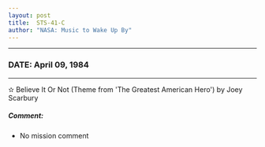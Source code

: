 ```yaml
---
layout: post
title:  STS-41-C
author: "NASA: Music to Wake Up By"
---
```


----
### DATE: April 09, 1984
----
✫ Believe It Or Not (Theme from 'The Greatest American Hero') by Joey Scarbury

##### Comment:
* No mission comment

